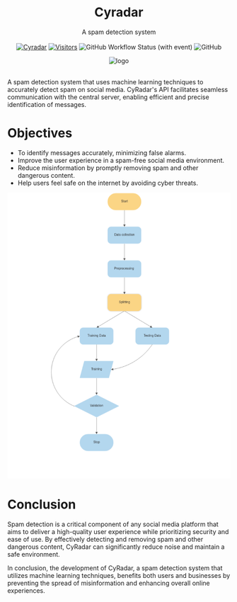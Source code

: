 <div align="center">

# Cyradar

A spam detection system
<br>
<br>
  [![Cyradar](https://img.shields.io/badge/demo-Cyradar-blue)](https://enemy7-spam-detetor.hf.space/)
  [![Visitors](https://api.visitorbadge.io/api/visitors?path=Brijeshkrishna%2FCyRadar&countColor=%2337d67a&style=flat)](https://visitorbadge.io/status?path=Brijeshkrishna%2FCyRadar)
  ![GitHub Workflow Status (with event)](https://img.shields.io/github/actions/workflow/status/brijeshkrishna/Cyradar/.github%2Fworkflows%2Fmain.yml)
![GitHub](https://img.shields.io/github/license/brijeshkrishna/cyradar)
</div>



<div align=center>
  
</div>

<div align=center>
  <img src="https://github.com/Brijeshkrishna/CyRadar/assets/63464137/b269792d-231b-45c0-b4c5-fc24851c1b0f" alt="logo">
</div>
<br>



A spam detection system that uses machine learning techniques to accurately detect spam on social media. CyRadar's API facilitates seamless communication with the central server, enabling efficient and precise identification of messages.

# Objectives

 - To identify messages accurately, minimizing false alarms.
- Improve the user experience in a spam-free social media environment.
 - Reduce misinformation by promptly removing spam and other dangerous content.
 - Help users feel safe on the internet by avoiding cyber threats.

![flowchat](cyradar_model/flowchat.png "Design Flowchat")

# Conclusion
Spam detection is a critical component of any social media platform that aims to deliver a high-quality user experience while prioritizing security and ease of use. By effectively detecting and removing spam and other dangerous content, CyRadar can significantly reduce noise and maintain a safe environment.

In conclusion, the development of CyRadar, a spam detection system that utilizes machine learning techniques, benefits both users and businesses by preventing the spread of misinformation and enhancing overall online experiences.
